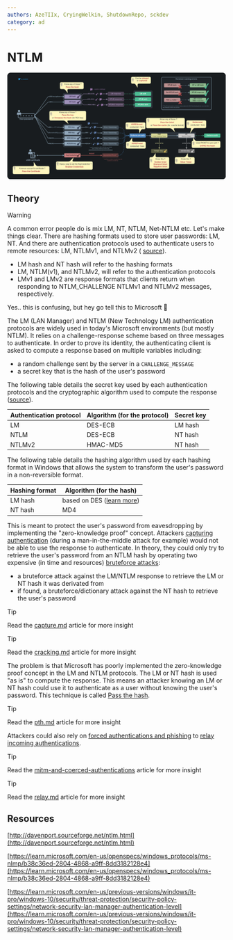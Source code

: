 ```yaml
---
authors: AzeTIIx, CryingWelkin, ShutdownRepo, sckdev
category: ad
---
```


# NTLM

![](<../assets/Pass the things (dark).png>)

## Theory

> [!WARNING]
> A common error people do is mix LM, NT, NTLM, Net-NTLM etc. Let's make things clear. There are hashing formats used to store user passwords: LM, NT. And there are authentication protocols used to authenticate users to remote resources: LM, NTLMv1, and NTLMv2 (
[source](https://learn.microsoft.com/en-us/previous-versions/windows/it-pro/windows-10/security/threat-protection/security-policy-settings/network-security-lan-manager-authentication-level)).
> 
> * LM hash and NT hash will refer to the hashing formats
> * LM, NTLM(v1), and NTLMv2, will refer to the authentication protocols
> * LMv1 and LMv2 are response formats that clients return when responding to NTLM_CHALLENGE NTLMv1 and NTLMv2 messages, respectively.
> 
> Yes.. this is confusing, but hey go tell this to Microsoft :triumph:

The LM (LAN Manager) and NTLM (New Technology LM) authentication protocols are widely used in today's Microsoft environments (but mostly NTLM). It relies on a challenge-response scheme based on three messages to authenticate. In order to prove its identity, the authenticating client is asked to compute a response based on multiple variables including:

* a random challenge sent by the server in a `CHALLENGE_MESSAGE`
* a secret key that is the hash of the user's password

The following table details the secret key used by each authentication protocols and the cryptographic algorithm used to compute the response ([source](https://blog.gentilkiwi.com/securite/mimikatz/overpass-the-hash)).

| Authentication protocol | Algorithm (for the protocol) | Secret key |
| ----------------------- | ---------------------------- | ---------- |
| LM | DES-ECB | LM hash |
| NTLM | DES-ECB | NT hash |
| NTLMv2 | HMAC-MD5 | NT hash |

The following table details the hashing algorithm used by each hashing format in Windows that allows the system to transform the user's password in a non-reversible format.

| Hashing format | Algorithm (for the hash) |
| -------------- | ------------------------------------------------------------------------------------- |
| LM hash | based on DES ([learn more](http://techgenix.com/how-cracked-windows-password-part1/)) |
| NT hash | MD4 |

This is meant to protect the user's password from eavesdropping by implementing the "zero-knowledge proof" concept. Attackers [capturing authentication](capture.md) (during a man-in-the-middle attack for example) would not be able to use the response to authenticate. In theory, they could only try to retrieve the user's password from an NTLM hash by operating two expensive (in time and resources) [bruteforce attacks](./):

* a bruteforce attack against the LM/NTLM response to retrieve the LM or NT hash it was derivated from
* if found, a bruteforce/dictionary attack against the NT hash to retrieve the user's password



> [!TIP]
> Read the [capture.md](capture.md) article for more insight


> [!TIP]
> Read the [cracking.md](../credentials/cracking.md) article for more insight


The problem is that Microsoft has poorly implemented the zero-knowledge proof concept in the LM and NTLM protocols. The LM or NT hash is used "as is" to compute the response. This means an attacker knowing an LM or NT hash could use it to authenticate as a user without knowing the user's password. This technique is called [Pass the hash](pth.md).

> [!TIP]
> Read the [pth.md](pth.md) article for more insight


Attackers could also rely on [forced authentications and phishing](../mitm-and-coerced-authentications/index) to [relay incoming authentications](relay.md).

> [!TIP]
> Read the [mitm-and-coerced-authentications](../mitm-and-coerced-authentications/index) article for more insight


> [!TIP]
> Read the [relay.md](relay.md) article for more insight


## Resources

[http://davenport.sourceforge.net/ntlm.html](http://davenport.sourceforge.net/ntlm.html)

[https://learn.microsoft.com/en-us/openspecs/windows_protocols/ms-nlmp/b38c36ed-2804-4868-a9ff-8dd3182128e4](https://learn.microsoft.com/en-us/openspecs/windows_protocols/ms-nlmp/b38c36ed-2804-4868-a9ff-8dd3182128e4)

[https://learn.microsoft.com/en-us/previous-versions/windows/it-pro/windows-10/security/threat-protection/security-policy-settings/network-security-lan-manager-authentication-level](https://learn.microsoft.com/en-us/previous-versions/windows/it-pro/windows-10/security/threat-protection/security-policy-settings/network-security-lan-manager-authentication-level)
